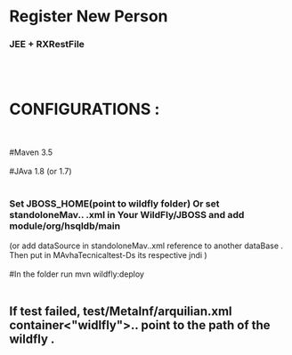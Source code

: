 # Register New Person
### JEE + RXRestFile
<br></br>
# CONFIGURATIONS : <br></br>
#Maven 3.5<br></br>#JAva 1.8 (or 1.7)<br></br>
### Set JBOSS_HOME(point to wildfly folder) Or set standoloneMav.. .xml  in Your WildFly/JBOSS and add module/org/hsqldb/main  
(or add dataSource in standoloneMav..xml reference to another dataBase . Then put in MAvhaTecnicaltest-Ds its respective jndi )<br></br>
#In the folder run mvn wildfly:deploy <br></br>
## If test failed, test/MetaInf/arquilian.xml container<"widlfly">.. point to the path of the wildfly .
